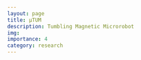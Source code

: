 ```yaml
---
layout: page
title: μTUM
description: Tumbling Magnetic Microrobot
img:
importance: 4
category: research
---
```


